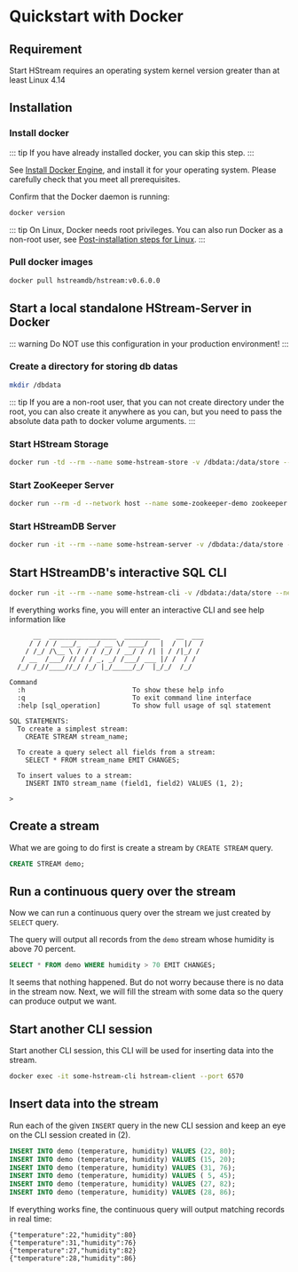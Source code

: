 # Quickstart with Docker

## Requirement

Start HStream requires an operating system kernel version greater than at least Linux 4.14

## Installation

### Install docker

::: tip
If you have already installed docker, you can skip this step.
:::

See [Install Docker Engine](https://docs.docker.com/engine/install/), and
install it for your operating system. Please carefully check that you meet all
prerequisites.

Confirm that the Docker daemon is running:

```sh
docker version
```

::: tip
On Linux, Docker needs root privileges. You can also run Docker as a
non-root user, see [Post-installation steps for Linux][non-root-docker].
:::

### Pull docker images

```sh
docker pull hstreamdb/hstream:v0.6.0.0
```

## Start a local standalone HStream-Server in Docker

::: warning
Do NOT use this configuration in your production environment!
:::

### Create a directory for storing db datas

```sh
mkdir /dbdata
```

::: tip
If you are a non-root user, that you can not create directory under the
root, you can also create it anywhere as you can, but you need to pass the
absolute data path to docker volume arguments.
:::

### Start HStream Storage

```sh
docker run -td --rm --name some-hstream-store -v /dbdata:/data/store --network host hstreamdb/hstream:v0.6.0.0 ld-dev-cluster --root /data/store --use-tcp
```

### Start ZooKeeper Server

```sh
docker run --rm -d --network host --name some-zookeeper-demo zookeeper
```

### Start HStreamDB Server

```sh
docker run -it --rm --name some-hstream-server -v /dbdata:/data/store --network host hstreamdb/hstream:v0.6.0.0 hstream-server --port 6570 --store-config /data/store/logdevice.conf --zkuri 127.0.0.1:2181 --server-id 1
```

## Start HStreamDB's interactive SQL CLI

```sh
docker run -it --rm --name some-hstream-cli -v /dbdata:/data/store --network host hstreamdb/hstream:v0.6.0.0 hstream-client --port 6570 --client-id 1
```

If everything works fine, you will enter an interactive CLI and see help
information like

```
      __  _________________  _________    __  ___
     / / / / ___/_  __/ __ \/ ____/   |  /  |/  /
    / /_/ /\__ \ / / / /_/ / __/ / /| | / /|_/ /
   / __  /___/ // / / _, _/ /___/ ___ |/ /  / /
  /_/ /_//____//_/ /_/ |_/_____/_/  |_/_/  /_/

Command
  :h                           To show these help info
  :q                           To exit command line interface
  :help [sql_operation]        To show full usage of sql statement

SQL STATEMENTS:
  To create a simplest stream:
    CREATE STREAM stream_name;

  To create a query select all fields from a stream:
    SELECT * FROM stream_name EMIT CHANGES;

  To insert values to a stream:
    INSERT INTO stream_name (field1, field2) VALUES (1, 2);

>
```

## Create a stream

What we are going to do first is create a stream by `CREATE STREAM` query.

```sql
CREATE STREAM demo;
```

## Run a continuous query over the stream

Now we can run a continuous query over the stream we just created by `SELECT`
query.

The query will output all records from the `demo` stream whose humidity is above
70 percent.

```sql
SELECT * FROM demo WHERE humidity > 70 EMIT CHANGES;
```

It seems that nothing happened. But do not worry because there is no data in the
stream now. Next, we will fill the stream with some data so the query can
produce output we want.

## Start another CLI session

Start another CLI session, this CLI will be used for inserting data into the
stream.

```sh
docker exec -it some-hstream-cli hstream-client --port 6570
```

## Insert data into the stream

Run each of the given `INSERT` query in the new CLI session and keep an eye on
the CLI session created in (2).

```sql
INSERT INTO demo (temperature, humidity) VALUES (22, 80);
INSERT INTO demo (temperature, humidity) VALUES (15, 20);
INSERT INTO demo (temperature, humidity) VALUES (31, 76);
INSERT INTO demo (temperature, humidity) VALUES ( 5, 45);
INSERT INTO demo (temperature, humidity) VALUES (27, 82);
INSERT INTO demo (temperature, humidity) VALUES (28, 86);
```

If everything works fine, the continuous query will output matching records in
real time:

```
{"temperature":22,"humidity":80}
{"temperature":31,"humidity":76}
{"temperature":27,"humidity":82}
{"temperature":28,"humidity":86}
```

[non-root-docker]: https://docs.docker.com/engine/install/linux-postinstall/#manage-docker-as-a-non-root-user
